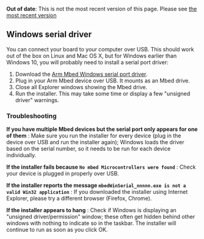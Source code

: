 <span class="warnings">**Out of date**: This is not the most recent version of this page. Please see [the most recent version](y)</span>
## Windows serial driver

You can connect your board to your computer over USB. This should work out of the box on Linux and Mac OS X, but for Windows earlier than Windows 10, you will probably need to install a serial port driver:

1. Download the <a href="http://os.mbed.com/media/downloads/drivers/mbedWinSerial_16466.exe" target="_blank">Arm Mbed Windows serial port driver</a>.
1. Plug in your Arm Mbed device over USB. It mounts as an Mbed drive.
1. Close all Explorer windows showing the Mbed drive.
1. Run the installer. This may take some time or display a few "unsigned driver" warnings.

### Troubleshooting

**If you have multiple Mbed devices but the serial port only appears for one of them**
: Make sure you run the installer for every device (plug in the device over USB and run the installer again); Windows loads the driver based on the serial number, so it needs to be run for each device individually.

**If the installer fails because `No mbed Microcontrollers were found`**
: Check your device is plugged in properly over USB.

**If the installer reports the message `mbedWinSerial_nnnnn.exe is not a valid Win32 application`**
: If you downloaded the installer using Internet Explorer, please try a different browser (Firefox, Chrome).

**If the installer appears to hang**
: Check if Windows is displaying an "unsigned driver/permission" window; these often get hidden behind other windows with nothing to indicate so in the taskbar. The installer will continue to run as soon as you click OK.
